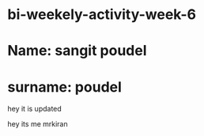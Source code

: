 # bi-weekely-activity-week-6
# Name: sangit poudel
# surname: poudel
 
hey it is updated

hey its me mrkiran
